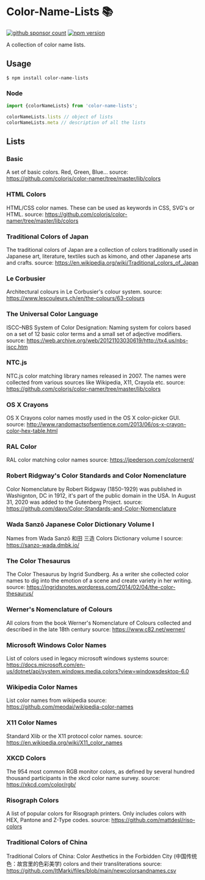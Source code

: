 # Color-Name-Lists 📚

[![github sponsor count](https://img.shields.io/github/sponsors/meodai)](https://github.com/sponsors/meodai)
[![npm version](https://img.shields.io/npm/v/palette-aldente.svg)](https://www.npmjs.com/package/color-name-lists)

A collection of color name lists.

## Usage

```shell
$ npm install color-name-lists
```

### Node

```js
import {colorNameLists} from 'color-name-lists';

colorNameLists.lists // object of lists
colorNameLists.meta // description of all the lists
```

## Lists

### Basic

A set of basic colors. Red, Green, Blue...
source: https://github.com/colorjs/color-namer/tree/master/lib/colors

### HTML Colors

HTML/CSS color names. These can be used as keywords in CSS, SVG's or HTML.
source: https://github.com/colorjs/color-namer/tree/master/lib/colors

### Traditional Colors of Japan

The traditional colors of Japan are a collection of colors traditionally used in Japanese art, literature, textiles such as kimono, and other Japanese arts and crafts.
source: https://en.wikipedia.org/wiki/Traditional_colors_of_Japan

### Le Corbusier

Architectural colours in Le Corbusier's colour system.
source: https://www.lescouleurs.ch/en/the-colours/63-colours

### The Universal Color Language

ISCC–NBS System of Color Designation: Naming system for colors based on a set of 12 basic color terms and a small set of adjective modifiers.
source: https://web.archive.org/web/20121103030619/http://tx4.us/nbs-iscc.htm

### NTC.js

NTC.js color matching library names released in 2007. The names were collected from various sources like Wikipedia, X11, Crayola etc.
source: https://github.com/colorjs/color-namer/tree/master/lib/colors

### OS X Crayons

OS X Crayons color names mostly used in the OS X color-picker GUI.
source: http://www.randomactsofsentience.com/2013/06/os-x-crayon-color-hex-table.html

### RAL Color

RAL color matching color names
source: https://jpederson.com/colornerd/

### Robert Ridgway's Color Standards and Color Nomenclature

Color Nomenclature by Robert Ridgway (1850-1929) was published in Washignton, DC in 1912, it's part of the public domain in the USA. In August 31, 2020 was added to the Gutenberg Project.
source: https://github.com/davo/Color-Standards-and-Color-Nomenclature

### Wada Sanzō Japanese Color Dictionary Volume I

Names from Wada Sanzō 和田 三造 Colors Dictionary volume I
source: https://sanzo-wada.dmbk.io/

### The Color Thesaurus

The Color Thesaurus by Ingrid Sundberg. As a writer she collected color names to dig into the emotion of a scene and create variety in her writing.
source: https://ingridsnotes.wordpress.com/2014/02/04/the-color-thesaurus/

### Werner's Nomenclature of Colours

All colors from the book Werner's Nomenclature of Colours collected and described in the late 18th century
source: https://www.c82.net/werner/

### Microsoft Windows Color Names

List of colors used in legacy microsoft windows systems
source: https://docs.microsoft.com/en-us/dotnet/api/system.windows.media.colors?view=windowsdesktop-6.0

### Wikipedia Color Names

List color names from wikipedia
source: https://github.com/meodai/wikipedia-color-names

### X11 Color Names

Standard Xlib or the X11 protocol color names.
source: https://en.wikipedia.org/wiki/X11_color_names

### XKCD Colors

The 954 most common RGB monitor colors, as defined by several hundred thousand participants in the xkcd color name survey.
source: https://xkcd.com/color/rgb/

### Risograph Colors

A list of popular colors for Risograph printers. Only includes colors with HEX, Pantone and Z-Type codes.
source: https://github.com/mattdesl/riso-colors

### Traditional Colors of China

Traditional Colors of China: Color Aesthetics in the Forbidden City (中国传统色：故宫里的色彩美学) colors and their transliterations
source: https://github.com/ItMarki/files/blob/main/newcolorsandnames.csv
